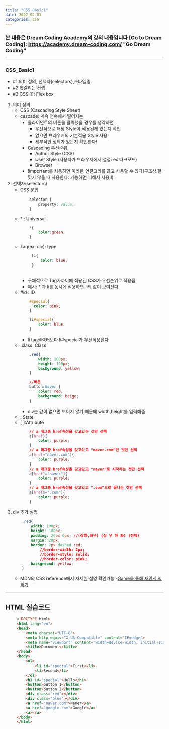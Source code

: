 ```yaml
---
title: "CSS_Basic1"
date: 2022-02-01 
categories: CSS
---
```

### 본 내용은 Dream Coding Academy의 강의 내용입니다 [Go to Dream Coding]: https://academy.dream-coding.com/ "Go Dream Coding" 
- - - 
### CSS_Basic1
- \#1 의미 정의, 선택자(selectors),스타일링
- \#2 헷갈리는 컨셉
- \#3 CSS 꽃: Flex box
1. 의미 정의
     - CSS (Cascading Style Sheet)
     - cascade: 계속 연속해서 떨어지는 
        - 클라이언트의 버튼을 클릭했을 경우를 생각하면 
            - 우선적으로 해당 Style이 적용된게 있는지 확인
            - 없으면 브라우저의 기본적용 Style 사용
            - 세부적인 정의가 있는지 확인한다!
        - Cascading 우선순위
            - Author Style (CSS)
            - User Style (사용자가 브라우저에서 설정: ex 다크모드)
            - Browser
        - !important를 사용하면 이러한 연결고리를 끊고 사용할 수 있다(구조상 잘 맞지 않을 때 사용한다: 가능하면 피해서 사용!!)
2. 선택자(selectors)
    - CSS 문법
        ```CSS
            selector {
                property: value;
            }
        ```    
    - \* : Universal
        ```CSS
            *{
                color:green;
            }
        ```
    - Tag(ex: div): type
       ```CSS
            li{
                color: blue;
            }
            
        ```
        - 구체적으로 Tag가까이에 적용된 CSS가 우선순위로 적용됨
        - 예시: * 과 li를 동시에 적용하면 li의 값이 보여진다
    - \#id : ID
        ```CSS
            #special{
              color: pink;      
            }

            li#special{
                color: blue;
            }
        ```  
        - li tag셀렉터보다 li#special가 우선적용된다  
    - \.class: Class
        ```CSS
            .red{
                width: 100px;
                height: 100px;
                background: yellow;
            }

            //버튼 
            button:hover {
                color: red;
                background: beige;
            }
        ```
        - div는 값이 없으면 보이지 않기 때문에 width,height를 입력해줌
    - \: State
    - \[ ]:Attribute
        ```CSS
            // a 태그중 href속성을 갖고있는 것만 선택
            a[href]{
                color: purple;
            }
            // a 태그중 href속성을 갖고있고 "naver.com"인 것만 선택
            a[href="naver.com"]{
                color: purple;
            }
            // a 태그중 href속성을 갖고있고 "naver"로 시작하는 것만 선택
            a[href^="naver"]{
                color: purple;
            }
            // a 태그중 href속성을 갖고있고 ".com"으로 끝나는 것만 선택
            a[href$=".com"]{
                color: purple;
            }
        ```
3. div 추가 설명
    ```CSS
        .red{
            width: 100px;
            height: 100px;
            padding: 20px 0px; //(상하,좌우) (상 우 하 좌) (전체)
            margin: 20px;
            border: 2px dashed red;
                //border-width: 2px;
                //border-style: solid;
                //border-color: pink;
            background: yellow;
        }
    ```
    - MDN의 CSS reference에서 자세한 설명 확인가능
    -[Game을 통해 재밌게 익히기](https://flukeout.github.io, "Game link")
 - - -
 
## HTML 실습코드
```HTML
     <!DOCTYPE html>
     <html lang="en">
     <head>
         <meta charset="UTF-8">
         <meta http-equiv="X-UA-Compatible" content="IE=edge">
         <meta name="viewport" content="width=device-width, initial-scale=1.0">
         <title>Document</title>
     </head>
     <body>
         <ol>
             <li id="special">First</li>
             <li>Second</li>
         </ol>
         <h1 id="special">Hello</h1>
         <button>button 1</button>
         <button>button 2</button>
         <div class="red"></div>
         <div class="blue"></div>
         <a href="naver.com">Naver</a>
         <a href="google.com">Google</a>
         <a></a>
     </body>
     </html>
```
